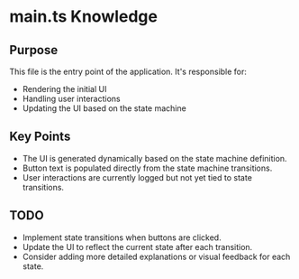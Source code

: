 
# main.ts Knowledge

## Purpose
This file is the entry point of the application. It's responsible for:
- Rendering the initial UI
- Handling user interactions
- Updating the UI based on the state machine

## Key Points
- The UI is generated dynamically based on the state machine definition.
- Button text is populated directly from the state machine transitions.
- User interactions are currently logged but not yet tied to state transitions.

## TODO
- Implement state transitions when buttons are clicked.
- Update the UI to reflect the current state after each transition.
- Consider adding more detailed explanations or visual feedback for each state.

